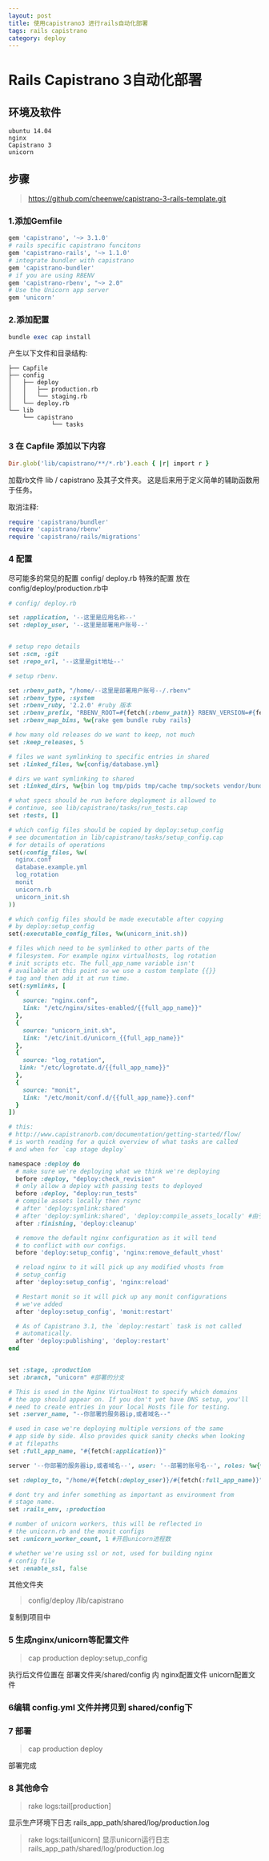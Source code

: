 ```yaml
---
layout: post
title: 使用capistrano3 进行rails自动化部署
tags: rails capistrano
category: deploy
---
```


# Rails Capistrano 3自动化部署

## 环境及软件
	ubuntu 14.04
	nginx
	Capistrano 3
	unicorn

## 步骤

>https://github.com/cheenwe/capistrano-3-rails-template.git

### 1.添加Gemfile

```ruby
gem 'capistrano', '~> 3.1.0'
# rails specific capistrano funcitons
gem 'capistrano-rails', '~> 1.1.0'
# integrate bundler with capistrano
gem 'capistrano-bundler'
# if you are using RBENV
gem 'capistrano-rbenv', "~> 2.0"
# Use the Unicorn app server
gem 'unicorn'
```
### 2.添加配置

```ruby
bundle exec cap install
```

产生以下文件和目录结构:

```
├── Capfile
├── config
│   ├── deploy
│   │   ├── production.rb
│   │   └── staging.rb
│   └── deploy.rb
└── lib
    └── capistrano
            └── tasks
```

### 3 在 Capfile 添加以下内容
```ruby
Dir.glob('lib/capistrano/**/*.rb').each { |r| import r }
```
加载rb文件 lib / capistrano
及其子文件夹。 这是后来用于定义简单的辅助函数用于任务。

取消注释:

```ruby
require 'capistrano/bundler'
require 'capistrano/rbenv'
require 'capistrano/rails/migrations'
```

### 4 配置
尽可能多的常见的配置 config/ deploy.rb
特殊的配置 放在 config/deploy/production.rb中

```ruby
# config/ deploy.rb

set :application, '--这里是应用名称--'
set :deploy_user, '--这里是部署用户账号--'


# setup repo details
set :scm, :git
set :repo_url, '--这里是git地址--'

# setup rbenv.

set :rbenv_path, "/home/--这里是部署用户账号--/.rbenv"
set :rbenv_type, :system
set :rbenv_ruby, '2.2.0' #ruby 版本
set :rbenv_prefix, "RBENV_ROOT=#{fetch(:rbenv_path)} RBENV_VERSION=#{fetch(:rbenv_ruby)} #{fetch(:rbenv_path)}/bin/rbenv exec"
set :rbenv_map_bins, %w{rake gem bundle ruby rails}

# how many old releases do we want to keep, not much
set :keep_releases, 5

# files we want symlinking to specific entries in shared
set :linked_files, %w{config/database.yml}

# dirs we want symlinking to shared
set :linked_dirs, %w{bin log tmp/pids tmp/cache tmp/sockets vendor/bundle public/system}

# what specs should be run before deployment is allowed to
# continue, see lib/capistrano/tasks/run_tests.cap
set :tests, []

# which config files should be copied by deploy:setup_config
# see documentation in lib/capistrano/tasks/setup_config.cap
# for details of operations
set(:config_files, %w(
  nginx.conf
  database.example.yml
  log_rotation
  monit
  unicorn.rb
  unicorn_init.sh
))

# which config files should be made executable after copying
# by deploy:setup_config
set(:executable_config_files, %w(unicorn_init.sh))

# files which need to be symlinked to other parts of the
# filesystem. For example nginx virtualhosts, log rotation
# init scripts etc. The full_app_name variable isn't
# available at this point so we use a custom template {{}}
# tag and then add it at run time.
set(:symlinks, [
  {
    source: "nginx.conf",
    link: "/etc/nginx/sites-enabled/{{full_app_name}}"
  },
  {
    source: "unicorn_init.sh",
    link: "/etc/init.d/unicorn_{{full_app_name}}"
  },
  {
    source: "log_rotation",
   link: "/etc/logrotate.d/{{full_app_name}}"
  },
  {
    source: "monit",
    link: "/etc/monit/conf.d/{{full_app_name}}.conf"
  }
])

# this:
# http://www.capistranorb.com/documentation/getting-started/flow/
# is worth reading for a quick overview of what tasks are called
# and when for `cap stage deploy`

namespace :deploy do
  # make sure we're deploying what we think we're deploying
  before :deploy, "deploy:check_revision"
  # only allow a deploy with passing tests to deployed
  before :deploy, "deploy:run_tests"
  # compile assets locally then rsync
  # after 'deploy:symlink:shared'
  # after 'deploy:symlink:shared', 'deploy:compile_assets_locally' #由于我只提供api接口取消使用asset文件
  after :finishing, 'deploy:cleanup'

  # remove the default nginx configuration as it will tend
  # to conflict with our configs.
  before 'deploy:setup_config', 'nginx:remove_default_vhost'

  # reload nginx to it will pick up any modified vhosts from
  # setup_config
  after 'deploy:setup_config', 'nginx:reload'

  # Restart monit so it will pick up any monit configurations
  # we've added
  after 'deploy:setup_config', 'monit:restart'

  # As of Capistrano 3.1, the `deploy:restart` task is not called
  # automatically.
  after 'deploy:publishing', 'deploy:restart'
end

```

```ruby

set :stage, :production
set :branch, "unicorn" #部署的分支

# This is used in the Nginx VirtualHost to specify which domains
# the app should appear on. If you don't yet have DNS setup, you'll
# need to create entries in your local Hosts file for testing.
set :server_name, "--你部署的服务器ip,或者域名--"

# used in case we're deploying multiple versions of the same
# app side by side. Also provides quick sanity checks when looking
# at filepaths
set :full_app_name, "#{fetch(:application)}"

server '--你部署的服务器ip,或者域名--', user: '--部署的账号名--', roles: %w{web app db}, primary: true

set :deploy_to, "/home/#{fetch(:deploy_user)}/#{fetch(:full_app_name)}"

# dont try and infer something as important as environment from
# stage name.
set :rails_env, :production

# number of unicorn workers, this will be reflected in
# the unicorn.rb and the monit configs
set :unicorn_worker_count, 1 #开启unicorn进程数

# whether we're using ssl or not, used for building nginx
# config file
set :enable_ssl, false


```

其他文件夹

>config/deploy
>/lib/capistrano

复制到项目中


### 5 生成nginx/unicorn等配置文件

>cap production deploy:setup_config

执行后文件位置在 部署文件夹/shared/config 内
nginx配置文件
unicorn配置文件

### 6编辑 config.yml 文件并拷贝到 shared/config下

### 7 部署

>cap production deploy

部署完成

### 8 其他命令
>rake logs:tail[production]

显示生产环境下日志 rails_app_path/shared/log/production.log

>rake logs:tail[unicorn]
显示unicorn运行日志 rails_app_path/shared/log/production.log

